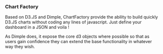 ### Chart Factory ###

Based on D3.JS and Dimple, ChartFactory provide the ability to build quickly D3.JS charts without coding any lines of javascript. Just define your dashboard in a JSON and voila !

As Dimple does, it expose the core d3 objects where possible so that as users gain confidence they can extend the base functionality in whatever way they wish.
